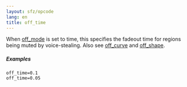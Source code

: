 ```yaml
---
layout: sfz/opcode
lang: en
title: off_time
---
```

When [off_mode](off_mode) is set to time, this specifies the fadeout time for
regions being muted by voice-stealing. Also see [off_curve](off_curve)
and [off_shape](off_shape).

##### Examples

```
off_time=0.1
off_time=0.05
```
